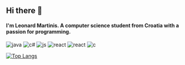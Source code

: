 ## Hi there 👋
#### I'm Leonard Martinis. A computer science student from Croatia with a passion for programming.

![java](https://img.shields.io/static/v1?style=flat&logo=java&label=Java&message=✔️&color=blueviolet) ![c#](https://img.shields.io/badge/C%23-%E2%9C%94%EF%B8%8F-blueviolet?style=flat&logo=c-sharp) 
![js](https://img.shields.io/static/v1?style=flat&logo=javascript&label=JavaScript&message=✔️&color=blueviolet) ![react](https://img.shields.io/static/v1?style=flat&logo=react&label=React&message=✔️&color=blueviolet) ![react](https://img.shields.io/static/v1?style=flat&logo=angular&label=Angular&message=✔️&color=blueviolet) ![c](https://img.shields.io/static/v1?style=flat&logo=c&label=C&message=✔️&color=blueviolet)

[![Top Langs](https://github-readme-stats.vercel.app/api?username=LeonardM01&theme=nightowl&show_icons=true)
](https://github.com/anuraghazra/github-readme-stats)
